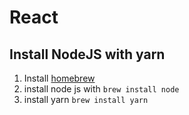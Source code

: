 # React

## Install NodeJS with yarn

1. Install [homebrew](https://brew.sh/index_tr)
2. install node js with `brew install node`
3. install yarn `brew install yarn`